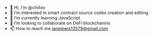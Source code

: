 - 👋 Hi, I’m @chillxo
- 👀 I’m interested in smart contract source codes creation and editing
- 🌱 I’m currently learning JavaScript
- 💞️ I’m looking to collaborate on DeFi blockchanins
- 📫 How to reach me janelewis13579@gmail.com

<!---
chillxo/chillxo is a ✨ special ✨ repository because its `README.md` (this file) appears on your GitHub profile.
You can click the Preview link to take a look at your changes.
--->
